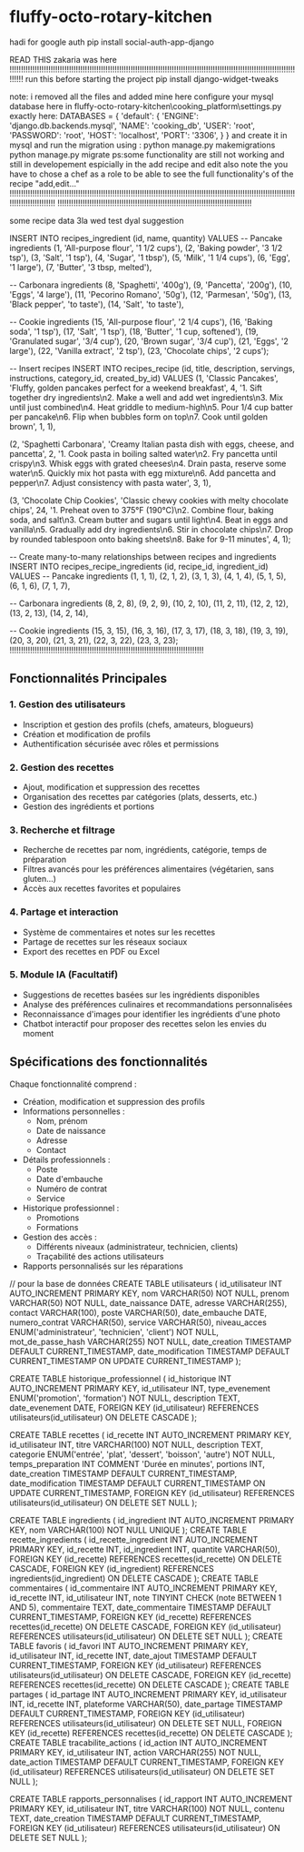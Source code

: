 # fluffy-octo-rotary-kitchen
hadi for google auth
pip install social-auth-app-django

READ THIS
zakaria was here
!!!!!!!!!!!!!!!!!!!!!!!!!!!!!!!!!!!!!!!!!!!!!!!!!!!!!!!!!!!!!!!!!!!!!!!!!!!!!!!!!!!!!!!!!!!!!!!!!!!!!!!!!!!!!!!!!!!!!!!!!!!!!!!!!!!
run this before starting the project
pip install django-widget-tweaks

note:
i removed all the files and added mine here
configure your mysql database here in fluffy-octo-rotary-kitchen\cooking_platform\settings.py
exactly here:
DATABASES = {
'default': {
'ENGINE': 'django.db.backends.mysql',
'NAME': 'cooking_db',
'USER': 'root',
'PASSWORD': 'root',
'HOST': 'localhost',
'PORT': '3306',
}
}
and create it in mysql and run the migration using :
python manage.py makemigrations
python manage.py migrate
ps:some functionality are still not working and still in developement espicially in the add recipe and edit also note the you have to chose a chef as a role to be able to see the full functionality's of the recipe "add,edit..."
!!!!!!!!!!!!!!!!!!!!!!!!!!!!!!!!!!!!!!!!!!!!!!!!!!!!!!!!!!!!!!!!!!!!!!!!!!!!!!!!!!!!!!!!!!!!!!!!!!!!!!!!!!!!!!!!!!!!!!!!!!!!!!!!!!!!!!!!!!!!!!!!!
!!!!!!!!!!!!!!!!!!!!!!!!!!!!!!!!!!!!!!!!!!!!!!!!!!!!!!!!!!!!!!!!!!!!!!!!!!!!!!!!!!!!!

some recipe data 3la wed test dyal suggestion

INSERT INTO recipes_ingredient (id, name, quantity) VALUES
-- Pancake ingredients
(1, 'All-purpose flour', '1 1/2 cups'),
(2, 'Baking powder', '3 1/2 tsp'),
(3, 'Salt', '1 tsp'),
(4, 'Sugar', '1 tbsp'),
(5, 'Milk', '1 1/4 cups'),
(6, 'Egg', '1 large'),
(7, 'Butter', '3 tbsp, melted'),

-- Carbonara ingredients
(8, 'Spaghetti', '400g'),
(9, 'Pancetta', '200g'),
(10, 'Eggs', '4 large'),
(11, 'Pecorino Romano', '50g'),
(12, 'Parmesan', '50g'),
(13, 'Black pepper', 'to taste'),
(14, 'Salt', 'to taste'),

-- Cookie ingredients
(15, 'All-purpose flour', '2 1/4 cups'),
(16, 'Baking soda', '1 tsp'),
(17, 'Salt', '1 tsp'),
(18, 'Butter', '1 cup, softened'),
(19, 'Granulated sugar', '3/4 cup'),
(20, 'Brown sugar', '3/4 cup'),
(21, 'Eggs', '2 large'),
(22, 'Vanilla extract', '2 tsp'),
(23, 'Chocolate chips', '2 cups');

-- Insert recipes
INSERT INTO recipes_recipe (id, title, description, servings, instructions, category_id, created_by_id) VALUES
(1, 'Classic Pancakes', 'Fluffy, golden pancakes perfect for a weekend breakfast', 4, 
'1. Sift together dry ingredients\n2. Make a well and add wet ingredients\n3. Mix until just combined\n4. Heat griddle to medium-high\n5. Pour 1/4 cup batter per pancake\n6. Flip when bubbles form on top\n7. Cook until golden brown', 
1, 1),

(2, 'Spaghetti Carbonara', 'Creamy Italian pasta dish with eggs, cheese, and pancetta', 2,
'1. Cook pasta in boiling salted water\n2. Fry pancetta until crispy\n3. Whisk eggs with grated cheeses\n4. Drain pasta, reserve some water\n5. Quickly mix hot pasta with egg mixture\n6. Add pancetta and pepper\n7. Adjust consistency with pasta water',
3, 1),

(3, 'Chocolate Chip Cookies', 'Classic chewy cookies with melty chocolate chips', 24,
'1. Preheat oven to 375°F (190°C)\n2. Combine flour, baking soda, and salt\n3. Cream butter and sugars until light\n4. Beat in eggs and vanilla\n5. Gradually add dry ingredients\n6. Stir in chocolate chips\n7. Drop by rounded tablespoon onto baking sheets\n8. Bake for 9-11 minutes',
4, 1);

-- Create many-to-many relationships between recipes and ingredients
INSERT INTO recipes_recipe_ingredients (id, recipe_id, ingredient_id) VALUES
-- Pancake ingredients
(1, 1, 1),
(2, 1, 2),
(3, 1, 3),
(4, 1, 4),
(5, 1, 5),
(6, 1, 6),
(7, 1, 7),

-- Carbonara ingredients
(8, 2, 8),
(9, 2, 9),
(10, 2, 10),
(11, 2, 11),
(12, 2, 12),
(13, 2, 13),
(14, 2, 14),

-- Cookie ingredients
(15, 3, 15),
(16, 3, 16),
(17, 3, 17),
(18, 3, 18),
(19, 3, 19),
(20, 3, 20),
(21, 3, 21),
(22, 3, 22),
(23, 3, 23);
!!!!!!!!!!!!!!!!!!!!!!!!!!!!!!!!!!!!!!!!!!!!!!!!!!!!!!!!!!!!!!!!!!!!!!!!!!!!!!!!!!!!!
## Fonctionnalités Principales

### 1. Gestion des utilisateurs

- Inscription et gestion des profils (chefs, amateurs, blogueurs)
- Création et modification de profils
- Authentification sécurisée avec rôles et permissions

### 2. Gestion des recettes

- Ajout, modification et suppression des recettes
- Organisation des recettes par catégories (plats, desserts, etc.)
- Gestion des ingrédients et portions

### 3. Recherche et filtrage

- Recherche de recettes par nom, ingrédients, catégorie, temps de préparation
- Filtres avancés pour les préférences alimentaires (végétarien, sans gluten...)
- Accès aux recettes favorites et populaires

### 4. Partage et interaction

- Système de commentaires et notes sur les recettes
- Partage de recettes sur les réseaux sociaux
- Export des recettes en PDF ou Excel

### 5. Module IA (Facultatif)

- Suggestions de recettes basées sur les ingrédients disponibles
- Analyse des préférences culinaires et recommandations personnalisées
- Reconnaissance d'images pour identifier les ingrédients d'une photo
- Chatbot interactif pour proposer des recettes selon les envies du moment

## Spécifications des fonctionnalités

Chaque fonctionnalité comprend :

- Création, modification et suppression des profils
- Informations personnelles :
  - Nom, prénom
  - Date de naissance
  - Adresse
  - Contact
- Détails professionnels :
  - Poste
  - Date d'embauche
  - Numéro de contrat
  - Service
- Historique professionnel :
  - Promotions
  - Formations
- Gestion des accès :
  - Différents niveaux (administrateur, technicien, clients)
  - Traçabilité des actions utilisateurs
- Rapports personnalisés sur les réparations

// pour la base de données
CREATE TABLE utilisateurs (
id_utilisateur INT AUTO_INCREMENT PRIMARY KEY,
nom VARCHAR(50) NOT NULL,
prenom VARCHAR(50) NOT NULL,
date_naissance DATE,
adresse VARCHAR(255),
contact VARCHAR(100),
poste VARCHAR(50),
date_embauche DATE,
numero_contrat VARCHAR(50),
service VARCHAR(50),
niveau_acces ENUM('administrateur', 'technicien', 'client') NOT NULL,
mot_de_passe_hash VARCHAR(255) NOT NULL,
date_creation TIMESTAMP DEFAULT CURRENT_TIMESTAMP,
date_modification TIMESTAMP DEFAULT CURRENT_TIMESTAMP ON UPDATE CURRENT_TIMESTAMP
);

CREATE TABLE historique_professionnel (
id_historique INT AUTO_INCREMENT PRIMARY KEY,
id_utilisateur INT,
type_evenement ENUM('promotion', 'formation') NOT NULL,
description TEXT,
date_evenement DATE,
FOREIGN KEY (id_utilisateur) REFERENCES utilisateurs(id_utilisateur) ON DELETE CASCADE
);

CREATE TABLE recettes (
id_recette INT AUTO_INCREMENT PRIMARY KEY,
id_utilisateur INT,
titre VARCHAR(100) NOT NULL,
description TEXT,
categorie ENUM('entrée', 'plat', 'dessert', 'boisson', 'autre') NOT NULL,
temps_preparation INT COMMENT 'Durée en minutes',
portions INT,
date_creation TIMESTAMP DEFAULT CURRENT_TIMESTAMP,
date_modification TIMESTAMP DEFAULT CURRENT_TIMESTAMP ON UPDATE CURRENT_TIMESTAMP,
FOREIGN KEY (id_utilisateur) REFERENCES utilisateurs(id_utilisateur) ON DELETE SET NULL
);

CREATE TABLE ingredients (
id_ingredient INT AUTO_INCREMENT PRIMARY KEY,
nom VARCHAR(100) NOT NULL UNIQUE
);
CREATE TABLE recette_ingredients (
id_recette_ingredient INT AUTO_INCREMENT PRIMARY KEY,
id_recette INT,
id_ingredient INT,
quantite VARCHAR(50),
FOREIGN KEY (id_recette) REFERENCES recettes(id_recette) ON DELETE CASCADE,
FOREIGN KEY (id_ingredient) REFERENCES ingredients(id_ingredient) ON DELETE CASCADE
);
CREATE TABLE commentaires (
id_commentaire INT AUTO_INCREMENT PRIMARY KEY,
id_recette INT,
id_utilisateur INT,
note TINYINT CHECK (note BETWEEN 1 AND 5),
commentaire TEXT,
date_commentaire TIMESTAMP DEFAULT CURRENT_TIMESTAMP,
FOREIGN KEY (id_recette) REFERENCES recettes(id_recette) ON DELETE CASCADE,
FOREIGN KEY (id_utilisateur) REFERENCES utilisateurs(id_utilisateur) ON DELETE SET NULL
);
CREATE TABLE favoris (
id_favori INT AUTO_INCREMENT PRIMARY KEY,
id_utilisateur INT,
id_recette INT,
date_ajout TIMESTAMP DEFAULT CURRENT_TIMESTAMP,
FOREIGN KEY (id_utilisateur) REFERENCES utilisateurs(id_utilisateur) ON DELETE CASCADE,
FOREIGN KEY (id_recette) REFERENCES recettes(id_recette) ON DELETE CASCADE
);
CREATE TABLE partages (
id_partage INT AUTO_INCREMENT PRIMARY KEY,
id_utilisateur INT,
id_recette INT,
plateforme VARCHAR(50),
date_partage TIMESTAMP DEFAULT CURRENT_TIMESTAMP,
FOREIGN KEY (id_utilisateur) REFERENCES utilisateurs(id_utilisateur) ON DELETE SET NULL,
FOREIGN KEY (id_recette) REFERENCES recettes(id_recette) ON DELETE CASCADE
);
CREATE TABLE tracabilite_actions (
id_action INT AUTO_INCREMENT PRIMARY KEY,
id_utilisateur INT,
action VARCHAR(255) NOT NULL,
date_action TIMESTAMP DEFAULT CURRENT_TIMESTAMP,
FOREIGN KEY (id_utilisateur) REFERENCES utilisateurs(id_utilisateur) ON DELETE SET NULL
);

CREATE TABLE rapports_personnalises (
id_rapport INT AUTO_INCREMENT PRIMARY KEY,
id_utilisateur INT,
titre VARCHAR(100) NOT NULL,
contenu TEXT,
date_creation TIMESTAMP DEFAULT CURRENT_TIMESTAMP,
FOREIGN KEY (id_utilisateur) REFERENCES utilisateurs(id_utilisateur) ON DELETE SET NULL
);
